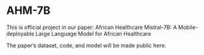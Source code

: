 # AHM-7B
This is official project in our paper: African Healthcare Mistral-7B: A Mobile-deployable Large Language Model for African Healthcare

The paper’s dataset, code, and model will be made public here.

